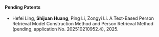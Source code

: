 <!-- #### Filed Filed Patents -->




#### Pending Patents
- Hefei Ling, **Shijuan Huang**, Ping Li, Zongyi Li. A Text-Based Person Retrieval Model Construction Method and Person Retrieval Method​ (pending, application No. 202510210952.4), 2025.